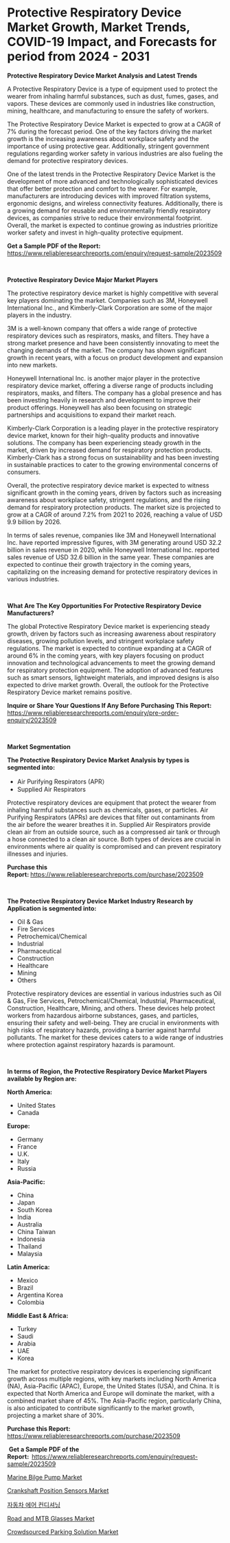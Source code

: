 <p><h1>Protective Respiratory Device Market Growth, Market Trends, COVID-19 Impact, and Forecasts for period from 2024 - 2031</h1></p><p><strong>Protective Respiratory Device Market Analysis and Latest Trends</strong></p>
<p><p>A Protective Respiratory Device is a type of equipment used to protect the wearer from inhaling harmful substances, such as dust, fumes, gases, and vapors. These devices are commonly used in industries like construction, mining, healthcare, and manufacturing to ensure the safety of workers.</p><p>The Protective Respiratory Device Market is expected to grow at a CAGR of 7% during the forecast period. One of the key factors driving the market growth is the increasing awareness about workplace safety and the importance of using protective gear. Additionally, stringent government regulations regarding worker safety in various industries are also fueling the demand for protective respiratory devices.</p><p>One of the latest trends in the Protective Respiratory Device Market is the development of more advanced and technologically sophisticated devices that offer better protection and comfort to the wearer. For example, manufacturers are introducing devices with improved filtration systems, ergonomic designs, and wireless connectivity features. Additionally, there is a growing demand for reusable and environmentally friendly respiratory devices, as companies strive to reduce their environmental footprint. Overall, the market is expected to continue growing as industries prioritize worker safety and invest in high-quality protective equipment.</p></p>
<p><strong>Get a Sample PDF of the Report:&nbsp;</strong> <a href="https://www.reliableresearchreports.com/enquiry/request-sample/2023509">https://www.reliableresearchreports.com/enquiry/request-sample/2023509</a></p>
<p>&nbsp;</p>
<p><strong>Protective Respiratory Device Major Market Players</strong></p>
<p><p>The protective respiratory device market is highly competitive with several key players dominating the market. Companies such as 3M, Honeywell International Inc., and Kimberly-Clark Corporation are some of the major players in the industry. </p><p>3M is a well-known company that offers a wide range of protective respiratory devices such as respirators, masks, and filters. They have a strong market presence and have been consistently innovating to meet the changing demands of the market. The company has shown significant growth in recent years, with a focus on product development and expansion into new markets.</p><p>Honeywell International Inc. is another major player in the protective respiratory device market, offering a diverse range of products including respirators, masks, and filters. The company has a global presence and has been investing heavily in research and development to improve their product offerings. Honeywell has also been focusing on strategic partnerships and acquisitions to expand their market reach.</p><p>Kimberly-Clark Corporation is a leading player in the protective respiratory device market, known for their high-quality products and innovative solutions. The company has been experiencing steady growth in the market, driven by increased demand for respiratory protection products. Kimberly-Clark has a strong focus on sustainability and has been investing in sustainable practices to cater to the growing environmental concerns of consumers.</p><p>Overall, the protective respiratory device market is expected to witness significant growth in the coming years, driven by factors such as increasing awareness about workplace safety, stringent regulations, and the rising demand for respiratory protection products. The market size is projected to grow at a CAGR of around 7.2% from 2021 to 2026, reaching a value of USD 9.9 billion by 2026.</p><p>In terms of sales revenue, companies like 3M and Honeywell International Inc. have reported impressive figures, with 3M generating around USD 32.2 billion in sales revenue in 2020, while Honeywell International Inc. reported sales revenue of USD 32.6 billion in the same year. These companies are expected to continue their growth trajectory in the coming years, capitalizing on the increasing demand for protective respiratory devices in various industries.</p></p>
<p>&nbsp;</p>
<p><strong>What Are The Key Opportunities For Protective Respiratory Device Manufacturers?</strong></p>
<p><p>The global Protective Respiratory Device market is experiencing steady growth, driven by factors such as increasing awareness about respiratory diseases, growing pollution levels, and stringent workplace safety regulations. The market is expected to continue expanding at a CAGR of around 6% in the coming years, with key players focusing on product innovation and technological advancements to meet the growing demand for respiratory protection equipment. The adoption of advanced features such as smart sensors, lightweight materials, and improved designs is also expected to drive market growth. Overall, the outlook for the Protective Respiratory Device market remains positive.</p></p>
<p><strong>Inquire or Share Your Questions If Any Before Purchasing This Report:</strong> <a href="https://www.reliableresearchreports.com/enquiry/pre-order-enquiry/2023509">https://www.reliableresearchreports.com/enquiry/pre-order-enquiry/2023509</a></p>
<p>&nbsp;</p>
<p><strong>Market Segmentation</strong></p>
<p><strong>The Protective Respiratory Device Market Analysis by types is segmented into:</strong></p>
<p><ul><li>Air Purifying Respirators (APR）</li><li>Supplied Air Respirators</li></ul></p>
<p><p>Protective respiratory devices are equipment that protect the wearer from inhaling harmful substances such as chemicals, gases, or particles. Air Purifying Respirators (APRs) are devices that filter out contaminants from the air before the wearer breathes it in. Supplied Air Respirators provide clean air from an outside source, such as a compressed air tank or through a hose connected to a clean air source. Both types of devices are crucial in environments where air quality is compromised and can prevent respiratory illnesses and injuries.</p></p>
<p><strong>Purchase this Report:&nbsp;</strong><a href="https://www.reliableresearchreports.com/purchase/2023509">https://www.reliableresearchreports.com/purchase/2023509</a></p>
<p>&nbsp;</p>
<p><strong>The Protective Respiratory Device Market Industry Research by Application is segmented into:</strong></p>
<p><ul><li>Oil & Gas</li><li>Fire Services</li><li>Petrochemical/Chemical</li><li>Industrial</li><li>Pharmaceutical</li><li>Construction</li><li>Healthcare</li><li>Mining</li><li>Others</li></ul></p>
<p><p>Protective respiratory devices are essential in various industries such as Oil & Gas, Fire Services, Petrochemical/Chemical, Industrial, Pharmaceutical, Construction, Healthcare, Mining, and others. These devices help protect workers from hazardous airborne substances, gases, and particles, ensuring their safety and well-being. They are crucial in environments with high risks of respiratory hazards, providing a barrier against harmful pollutants. The market for these devices caters to a wide range of industries where protection against respiratory hazards is paramount.</p></p>
<p>&nbsp;</p>
<p><strong>In terms of Region, the Protective Respiratory Device Market Players available by Region are:</strong></p>
<p>
    <p> <strong> North America: </strong>
        <ul>
            <li>United States</li>
            <li>Canada</li>
        </ul>
        </p> 
    <p> <strong> Europe: </strong>
        <ul>
            <li>Germany</li>
            <li>France</li>
            <li>U.K.</li>
            <li>Italy</li>
            <li>Russia</li>
        </ul>
        </p> 
    <p> <strong> Asia-Pacific: </strong>
        <ul>
            <li>China</li>
            <li>Japan</li>
            <li>South Korea</li>
            <li>India</li>
            <li>Australia</li>
            <li>China Taiwan</li>
            <li>Indonesia</li>
            <li>Thailand</li>
            <li>Malaysia</li>
        </ul>
        </p> 
    <p> <strong> Latin America: </strong>
        <ul>
            <li>Mexico</li>
            <li>Brazil</li>
            <li>Argentina Korea</li>
            <li>Colombia</li>
        </ul>
        </p> 
    <p> <strong> Middle East & Africa: </strong>
        <ul>
            <li>Turkey</li>
            <li>Saudi</li>
            <li>Arabia</li>
            <li>UAE</li>
            <li>Korea</li>
        </ul>
    </p>
    </p>
<p><p>The market for protective respiratory devices is experiencing significant growth across multiple regions, with key markets including North America (NA), Asia-Pacific (APAC), Europe, the United States (USA), and China. It is expected that North America and Europe will dominate the market, with a combined market share of 45%. The Asia-Pacific region, particularly China, is also anticipated to contribute significantly to the market growth, projecting a market share of 30%.</p></p>
<p><strong>Purchase this Report: </strong><a href="https://www.reliableresearchreports.com/purchase/2023509">https://www.reliableresearchreports.com/purchase/2023509</a></p>
<p>&nbsp;<strong>Get a Sample PDF of the Report:&nbsp;&nbsp;</strong><a href="https://www.reliableresearchreports.com/enquiry/request-sample/2023509">https://www.reliableresearchreports.com/enquiry/request-sample/2023509</a></p>
<p><strong></strong></p>
<p><p><a href="https://meowing-canidae-761.notion.site/Marine-Bilge-Pump-Market-Dynamics-2024-2031-Also-about-Its-Market-Trends-Projections-and-Opportun-afb1f0218ba54376850b6b17cfbcbff3">Marine Bilge Pump Market</a></p><p><a href="https://sudsy-motorcycle-bbc.notion.site/Crankshaft-Position-Sensors-Market-Analysis-and-Market-Size-Global-Industry-Overview-Market-Segmen-5738ccc97c9a494cace381e8b4c43745">Crankshaft Position Sensors Market</a></p><p><a href="https://github.com/idcefvhkdut6/Market-Research-Report-List-1/blob/main/5615230186518.md">자동차 에어 컨디셔닝</a></p><p><a href="https://view.publitas.com/reportprime-1/road-and-mtb-glasses-market-size-growth-and-forecast-from-2024-2031/">Road and MTB Glasses Market</a></p><p><a href="https://view.publitas.com/reportprime-1/global-crowdsourced-parking-solution-market-size-and-market-trends-insights-and-projections-from-2024-to-2031/">Crowdsourced Parking Solution Market</a></p></p>